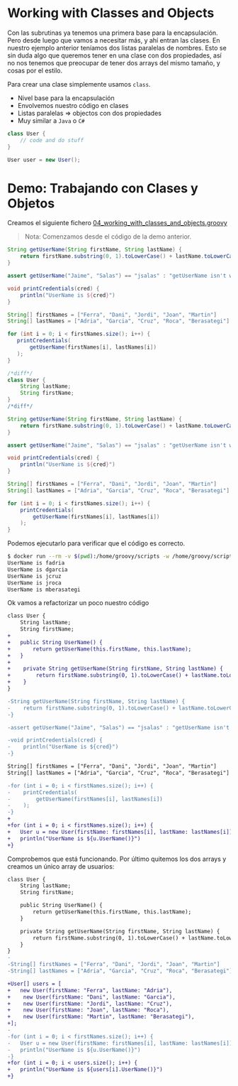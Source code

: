 # Working with Classes and Objects

Con las subrutinas ya tenemos una primera base para la encapsulación. Pero desde luego que vamos a necesitar más, y ahí entran las clases. En nuestro ejemplo anterior teníamos dos listas paralelas de nombres. Esto se sin duda algo que queremos tener en una clase con dos propiedades, así no nos tenemos que preocupar de tener dos arrays del mismo tamaño, y cosas por el estilo.

Para crear una clase simplemente usamos `class`.

- Nivel base para la encapsulación
- Envolvemos nuestro código en clases
- Listas paralelas => objectos con dos propiedades
- Muy similar a `Java` o `C#`

```groovy
class User {
    // code and do stuff
}

User user = new User();
```

# Demo: Trabajando con Clases y Objetos

Creamos el siguiente fichero [04_working_with_classes_and_objects.groovy](playground/04_working_with_classes_and_objects.groovy)

> Nota: Comenzamos desde el código de la demo anterior.

```groovy
String getUserName(String firstName, String lastName) {
    return firstName.substring(0, 1).toLowerCase() + lastName.toLowerCase();
}

assert getUserName("Jaime", "Salas") == "jsalas" : "getUserName isn't working";

void printCredentials(cred) {
    println("UserName is ${cred}")
}

String[] firstNames = ["Ferra", "Dani", "Jordi", "Joan", "Martin"]
String[] lastNames = ["Adria", "Garcia", "Cruz", "Roca", "Berasategi"]

for (int i = 0; i < firstNames.size(); i++) {
   printCredentials(
       getUserName(firstNames[i], lastNames[i])
   );
}
```

```groovy
/*diff*/
class User {
    String lastName;
    String firstName;
}
/*diff*/

String getUserName(String firstName, String lastName) {
    return firstName.substring(0, 1).toLowerCase() + lastName.toLowerCase();
}

assert getUserName("Jaime", "Salas") == "jsalas" : "getUserName isn't working"

void printCredentials(cred) {
    println("UserName is ${cred}")
}

String[] firstNames = ["Ferra", "Dani", "Jordi", "Joan", "Martin"]
String[] lastNames = ["Adria", "Garcia", "Cruz", "Roca", "Berasategi"]

for (int i = 0; i < firstNames.size(); i++) {
    printCredentials(
        getUserName(firstNames[i], lastNames[i])
    );
}
```

Podemos ejecutarlo para verificar que el código es correcto.

```bash
$ docker run --rm -v $(pwd):/home/groovy/scripts -w /home/groovy/scripts groovy:latest groovy 04_working_with_classes_and_objects.groovy
UserName is fadria
UserName is dgarcia
UserName is jcruz
UserName is jroca
UserName is mberasategi
```

Ok vamos a refactorizar un poco nuestro código

```diff
class User {
    String lastName;
    String firstName;
+
+   public String UserName() {
+       return getUserName(this.firstName, this.lastName);
+   }
+
+    private String getUserName(String firstName, String lastName) {
+        return firstName.substring(0, 1).toLowerCase() + lastName.toLowerCase();
+    }
}

-String getUserName(String firstName, String lastName) {
-    return firstName.substring(0, 1).toLowerCase() + lastName.toLowerCase();
-}

-assert getUserName("Jaime", "Salas") == "jsalas" : "getUserName isn't working"

-void printCredentials(cred) {
-    println("UserName is ${cred}")
-}

String[] firstNames = ["Ferra", "Dani", "Jordi", "Joan", "Martin"]
String[] lastNames = ["Adria", "Garcia", "Cruz", "Roca", "Berasategi"]

-for (int i = 0; i < firstNames.size(); i++) {
-    printCredentials(
-        getUserName(firstNames[i], lastNames[i])
-    );
-}
+
+for (int i = 0; i < firstNames.size(); i++) {
+   User u = new User(firstName: firstNames[i], lastName: lastNames[i]);
+   println("UserName is ${u.UserName()}")
+}

```

Comprobemos que está funcionando. Por último quitemos los dos arrays y creamos un único array de usuarios:

```diff
class User {
    String lastName;
    String firstName;

    public String UserName() {
        return getUserName(this.firstName, this.lastName);
    }

    private String getUserName(String firstName, String lastName) {
        return firstName.substring(0, 1).toLowerCase() + lastName.toLowerCase();
    }
}
-
-String[] firstNames = ["Ferra", "Dani", "Jordi", "Joan", "Martin"]
-String[] lastNames = ["Adria", "Garcia", "Cruz", "Roca", "Berasategi"]

+User[] users = [
+   new User(firstName: "Ferra", lastName: "Adria"),
+    new User(firstName: "Dani", lastName: "Garcia"),
+    new User(firstName: "Jordi", lastName: "Cruz"),
+    new User(firstName: "Joan", lastName: "Roca"),
+    new User(firstName: "Martin", lastName: "Berasategi"),
+];
-
-for (int i = 0; i < firstNames.size(); i++) {
-   User u = new User(firstName: firstNames[i], lastName: lastNames[i]);
-   println("UserName is ${u.UserName()}")
-}
+for (int i = 0; i < users.size(); i++) {
+   println("UserName is ${users[i].UserName()}")
+}
```
